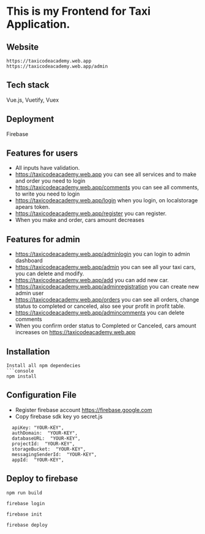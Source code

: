 # This is my Frontend for Taxi Application.

## Website

```
https://taxicodeacademy.web.app
https://taxicodeacademy.web.app/admin
```

## Tech stack

Vue.js, Vuetify, Vuex

## Deployment

Firebase

## Features for users
- All inputs have validation.
- https://taxicodeacademy.web.app you can see all services and to make and order you need to login
- https://taxicodeacademy.web.app/comments you can see all comments, to write you need to login
- https://taxicodeacademy.web.app/login when you login, on localstorage apears token.
- https://taxicodeacademy.web.app/register you can register.
- When you make and order, cars amount decreases

## Features for admin

- https://taxicodeacademy.web.app/adminlogin you can login to admin dashboard
- https://taxicodeacademy.web.app/admin you can see all your taxi cars, you can delete and modify.
- https://taxicodeacademy.web.app/add you can add new car.
- https://taxicodeacademy.web.app/adminregistration you can create new admin user
- https://taxicodeacademy.web.app/orders you can see all orders, change status to completed or canceled, also see your profit in profit table.
- https://taxicodeacademy.web.app/admincomments you can delete comments
- When you confirm order status to Completed or Canceled, cars amount increases on https://taxicodeacademy.web.app


## Installation

````
Install all npm dependecies
```console
npm install

````
## Configuration File

- Register firebase account https://firebase.google.com
- Copy firebase sdk key yo secret.js

```
  apiKey: "YOUR-KEY",
  authDomain:  "YOUR-KEY",
  databaseURL:  "YOUR-KEY",
  projectId:  "YOUR-KEY",
  storageBucket:  "YOUR-KEY",
  messagingSenderId:  "YOUR-KEY",
  appId:  "YOUR-KEY",
```

## Deploy to firebase

```console
npm run build
```

```console
firebase login
```

```console
firebase init
```

```console
firebase deploy
```
